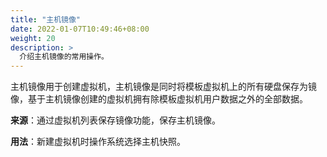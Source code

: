 ```yaml
---
title: "主机镜像"
date: 2022-01-07T10:49:46+08:00
weight: 20
description: >
  介绍主机镜像的常用操作。
---
```


主机镜像用于创建虚拟机，主机镜像是同时将模板虚拟机上的所有硬盘保存为镜像，基于主机镜像创建的虚拟机拥有除模板虚拟机用户数据之外的全部数据。

**来源**：通过虚拟机列表保存镜像功能，保存主机镜像。

**用法**：新建虚拟机时操作系统选择主机快照。